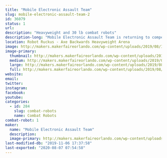 ```yaml
---
title: "Mobile Electronic Assault Team"
slug: mobile-electronic-assault-team-2
id: 36079
status: 1
url: 
description: "Heavyweight and 30 lb combat robots"
description-long: "Mobile Electronic Assault Team is returning to compete in the Orlando Maker Faire Robot Ruckus with Ratfish - a 220 lb Flipper, and Imperial Entanglements - a 30 lb pneumatic flipper. Ratfish has been completely rebuilt with brushless drive and weapon power, hoping to improve upon its performance from last year. Imperial Entanglements returns for the first time since the 2016 Maker Faire."
location: Robot Ruckus - Axe Backwards Heavyweight Arena
image: http://makers.makerfaireorlando.com/wp-content/uploads/2019/08/IMG_20181104_182925566-1024x768.jpg
image-primary:
  thumbnail: http://makers.makerfaireorlando.com/wp-content/uploads/2019/08/IMG_20181104_182925566-150x150.jpg
  medium: http://makers.makerfaireorlando.com/wp-content/uploads/2019/08/IMG_20181104_182925566-300x225.jpg
  large: http://makers.makerfaireorlando.com/wp-content/uploads/2019/08/IMG_20181104_182925566-1024x768.jpg
  full: http://makers.makerfaireorlando.com/wp-content/uploads/2019/08/IMG_20181104_182925566.jpg
website: 
email: 
twitter: 
instagram: 
facebook: 
youtube: 
categories:
  - id: 284
    slug: combat-robots
    name: Combat Robots
combat-robot: 1
maker:
  name: "Mobile Electronic Assault Team"
  description:
  image-primary: http://makers.makerfaireorlando.com/wp-content/uploads/2018/08/Rat-Fish-1024x576.jpg
last-modified-db: "2019-11-06 17:37:58"
last-exported: "2020-08-07 07:54:58"
---
```

